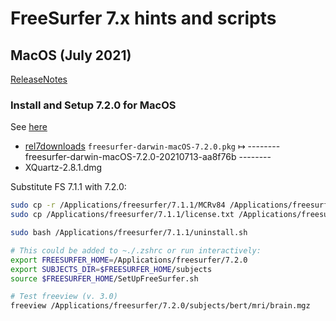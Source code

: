 # FreeSurfer 7.x hints and scripts



## MacOS (July 2021)
[ReleaseNotes](https://surfer.nmr.mgh.harvard.edu/fswiki/ReleaseNotes)

### Install and Setup 7.2.0 for MacOS
See [here](https://surfer.nmr.mgh.harvard.edu/fswiki//FS7_mac)

- [rel7downloads](https://surfer.nmr.mgh.harvard.edu/fswiki/rel7downloads) `freesurfer-darwin-macOS-7.2.0.pkg`  $\mapsto$  -------- freesurfer-darwin-macOS-7.2.0-20210713-aa8f76b --------
- XQuartz-2.8.1.dmg


Substitute FS 7.1.1 with 7.2.0:
```bash
sudo cp -r /Applications/freesurfer/7.1.1/MCRv84 /Applications/freesurfer/7.2.0/
sudo cp /Applications/freesurfer/7.1.1/license.txt /Applications/freesurfer/7.2.0/

sudo bash /Applications/freesurfer/7.1.1/uninstall.sh 

# This could be added to ~./.zshrc or run interactively:
export FREESURFER_HOME=/Applications/freesurfer/7.2.0
export SUBJECTS_DIR=$FREESURFER_HOME/subjects
source $FREESURFER_HOME/SetUpFreeSurfer.sh

# Test freeview (v. 3.0)
freeview /Applications/freesurfer/7.2.0/subjects/bert/mri/brain.mgz
```


